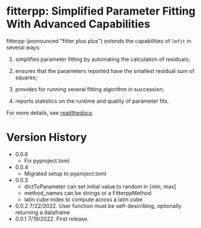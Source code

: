 
# fitterpp: Simplified Parameter Fitting With Advanced Capabilities

fitterpp (pronounced "fitter plus plus") extends the capabilities of ``lmfit`` in several ways:

1. simplifies parameter fitting by automating the calculation of residuals;

2. ensures that the parameters reported have the smallest residual sum of squares;

3. provides for running several fitting algorithm in succession;

4. reports statistics on the runtime and quality of parameter fits.

For more details, see 
[readthedocs](https://fitterpp.readthedocs.io/en/latest/
).

# Version History
* 0.0.6
  * Fix pyproject.toml
* 0.0.4
  * Migrated setup to pyproject.toml 
* 0.0.3 
  * dictToParameter can set initial value to random in [min, max]
  * method_names can be strings or a FitterppMethod
  * latin cube index to compute across a latin cube
* 0.0.2 7/22/2022.
    User function must be self-describing, optionally returning a dataframe
* 0.0.1 7/19/2022. First release.
